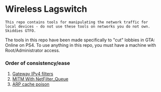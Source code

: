 # Wireless Lagswitch
``This repo contains tools for manipulating the network traffic for local devices - do not use these tools on networks you do not own. Skiddies GTFO.``

The tools in this repo have been made specifically to "cut" lobbies in GTA: Online on PS4. To use anything in this repo, you must have a machine with Root/Administrator access.

### Order of consistency/ease
1. [Gateway IPv4 filters](https://github.com/505e06b2/Wireless-Lagswitch/tree/master/virgin_media_superhub)
2. [MITM With NetFilter_Queue](https://github.com/505e06b2/Wireless-Lagswitch/tree/master/mitm_nfqueue_linux)
3. [ARP cache poison](https://github.com/505e06b2/Wireless-Lagswitch/tree/master/no_setup_basic)
